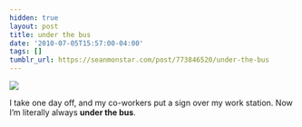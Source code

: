 ```yaml
---
hidden: true
layout: post
title: under the bus
date: '2010-07-05T15:57:00-04:00'
tags: []
tumblr_url: https://seanmonstar.com/post/773846520/under-the-bus
---
```

 ![](https://64.media.tumblr.com/tumblr_l53osb9Xun1qzhan1o1_1280.jpg)  

I take one day off, and my co-workers put a sign over my work station. Now I’m literally always **under the bus**.

